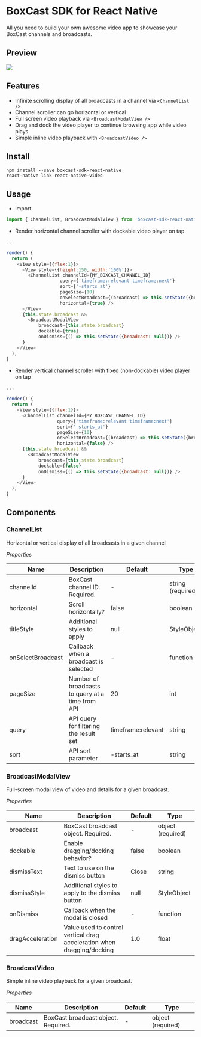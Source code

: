 # BoxCast SDK for React Native

All you need to build your own awesome video app to showcase your BoxCast channels and broadcasts.

## Preview

<img src="https://github.com/boxcast/boxcast-sdk-react-native/blob/master/examples/boxcast-sdk-react-native-demo-1.gif?raw=true">

## Features

* Infinite scrolling display of all broadcasts in a channel via `<ChannelList />`
* Channel scroller can go horizontal or vertical 
* Full screen video playback via `<BroadcastModalView />`
* Drag and dock the video player to continue browsing app while video plays
* Simple inline video playback with `<BroadcastVideo />`

## Install

```
npm install --save boxcast-sdk-react-native
react-native link react-native-video
```

## Usage

* Import

```JavaScript
import { ChannelList, BroadcastModalView } from 'boxcast-sdk-react-native';
```

* Render horizontal channel scroller with dockable video player on tap

```JavaScript
...

render() {
  return (
    <View style={{flex:1}}>
      <View style={{height:150, width:'100%'}}>
        <ChannelList channelId={MY_BOXCAST_CHANNEL_ID}
                    query={'timeframe:relevant timeframe:next'}
                    sort={'-starts_at'}
                    pageSize={10}
                    onSelectBroadcast={(broadcast) => this.setState({broadcast})}
                    horizontal={true} />
      </View>
      {this.state.broadcast &&
        <BroadcastModalView
            broadcast={this.state.broadcast}
            dockable={true}
            onDismiss={() => this.setState({broadcast: null})} />
      }
    </View>
  );
}
```

* Render vertical channel scroller with fixed (non-dockable) video player on tap

```JavaScript
...

render() {
  return (
    <View style={{flex:1}}>
      <ChannelList channelId={MY_BOXCAST_CHANNEL_ID}
                   query={'timeframe:relevant timeframe:next'}
                   sort={'-starts_at'}
                   pageSize={10}
                   onSelectBroadcast={(broadcast) => this.setState({broadcast})}
                   horizontal={false} />
      {this.state.broadcast &&
        <BroadcastModalView
            broadcast={this.state.broadcast}
            dockable={false}
            onDismiss={() => this.setState({broadcast: null})} />
      }
    </View>
  );
}
```

## Components

### ChannelList

Horizontal or vertical display of all broadcasts in a given channel

*Properties*

 Name | Description | Default | Type
------|-------------|----------|-----------
channelId | BoxCast channel ID. Required. | - | string (required)
horizontal | Scroll horizontally? | false | boolean
titleStyle | Additional styles to apply | null | StyleObject
onSelectBroadcast | Callback when a broadcast is selected | - | function
pageSize | Number of broadcasts to query at a time from API | 20 | int
query | API query for filtering the result set | timeframe:relevant | string
sort | API sort parameter | -starts_at | string

### BroadcastModalView

Full-screen modal view of video and details for a given broadcast.

*Properties*

 Name | Description | Default | Type
------|-------------|----------|-----------
broadcast | BoxCast broadcast object. Required. | - | object (required)
dockable | Enable dragging/docking behavior? | false | boolean
dismissText | Text to use on the dismiss button | Close | string
dismissStyle | Additional styles to apply to the dismiss button| null | StyleObject
onDismiss | Callback when the modal is closed | - | function
dragAcceleration | Value used to control vertical drag acceleration when dragging/docking | 1.0 | float


### BroadcastVideo

Simple inline video playback for a given broadcast.

*Properties*

 Name | Description | Default | Type
------|-------------|----------|-----------
broadcast | BoxCast broadcast object. Required. | - | object (required)
